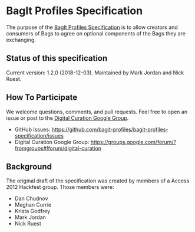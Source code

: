 # BagIt Profiles Specification

The purpose of the [BagIt Profiles Specification](https://bagit-profiles.github.io/bagit-profiles-specification) is to allow creators and consumers of Bags to agree on optional components of the Bags they are exchanging.

## Status of this specification

Current version: 1.2.0 (2018-12-03). Maintained by Mark Jordan and Nick Ruest. 

## How To Participate

We welcome questions, comments, and pull requests. Feel free to open an issue or post to the [Digital Curation Google Group](https://groups.google.com/forum/?fromgroups#!forum/digital-curation).

- GitHub Issues: https://github.com/bagit-profiles/bagit-profiles-specification/issues
- Digital Curation Google Group: https://groups.google.com/forum/?fromgroups#!forum/digital-curation

## Background

The original draft of the specification was created by members of a Access 2012 Hackfest group. Those members were:

- Dan Chudnov
- Meghan Currie
- Krista Godfrey
- Mark Jordan
- Nick Ruest
